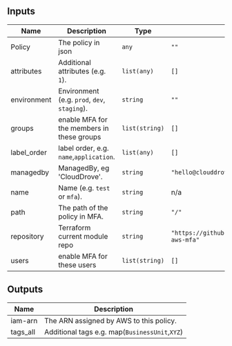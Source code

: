 ## Inputs

| Name | Description | Type | Default | Required |
|------|-------------|------|---------|:--------:|
| Policy | The policy in json | `any` | `""` | no |
| attributes | Additional attributes (e.g. `1`). | `list(any)` | `[]` | no |
| environment | Environment (e.g. `prod`, `dev`, `staging`). | `string` | `""` | no |
| groups | enable MFA for the members in these groups | `list(string)` | `[]` | no |
| label\_order | label order, e.g. `name`,`application`. | `list(any)` | `[]` | no |
| managedby | ManagedBy, eg 'CloudDrove'. | `string` | `"hello@clouddrove.com"` | no |
| name | Name  (e.g. `test` or `mfa`). | `string` | n/a | yes |
| path | The path of the policy in MFA. | `string` | `"/"` | no |
| repository | Terraform current module repo | `string` | `"https://github.com/clouddrove/terraform-aws-mfa"` | no |
| users | enable MFA for these users | `list(string)` | `[]` | no |

## Outputs

| Name | Description |
|------|-------------|
| iam-arn | The ARN assigned by AWS to this policy. |
| tags\_all | Additional tags e.g. map(`BusinessUnit`,`XYZ`) |

